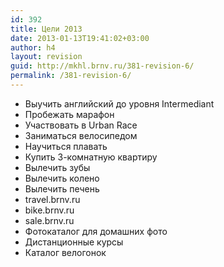 ```yaml
---
id: 392
title: Цели 2013
date: 2013-01-13T19:41:02+03:00
author: h4
layout: revision
guid: http://mkhl.brnv.ru/381-revision-6/
permalink: /381-revision-6/
---
```

  * Выучить английский до уровня Intermediant
  * Пробежать марафон
  * Участвовать в Urban Race
  * Заниматься велосипедом
  * Научиться плавать
  * Купить 3-комнатную квартиру
  * Вылечить зубы
  * Вылечить колено
  * Вылечить печень
  * travel.brnv.ru
  * bike.brnv.ru
  * sale.brnv.ru
  * Фотокаталог для домашних фото
  * Дистанционные курсы
  * Каталог велогонок